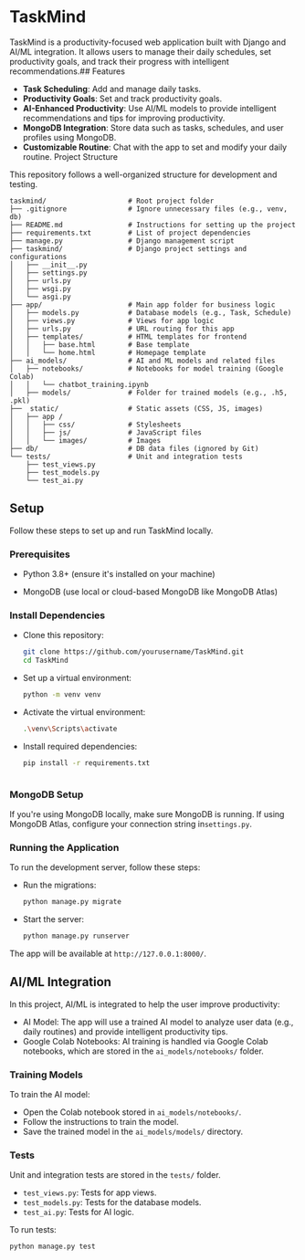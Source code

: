 # TaskMind

TaskMind is a productivity-focused web application built with Django and AI/ML integration. It allows users to manage their daily schedules, set productivity goals, and track their progress with intelligent recommendations.## Features

- **Task Scheduling**: Add and manage daily tasks.
- **Productivity Goals**: Set and track productivity goals.
- **AI-Enhanced Productivity**: Use AI/ML models to provide intelligent recommendations and tips for improving productivity.
- **MongoDB Integration**: Store data such as tasks, schedules, and user profiles using MongoDB.
- **Customizable Routine**: Chat with the app to set and modify your daily routine.
Project Structure

This repository follows a well-organized structure for development and testing.

```plaintext
taskmind/                    # Root project folder
├── .gitignore               # Ignore unnecessary files (e.g., venv, db)
├── README.md                # Instructions for setting up the project
├── requirements.txt         # List of project dependencies
├── manage.py                # Django management script
├── taskmind/                # Django project settings and configurations
│   ├── __init__.py
│   ├── settings.py
│   ├── urls.py
│   ├── wsgi.py
│   └── asgi.py
├── app/                     # Main app folder for business logic
│   ├── models.py            # Database models (e.g., Task, Schedule)
│   ├── views.py             # Views for app logic
│   ├── urls.py              # URL routing for this app
│   ├── templates/           # HTML templates for frontend
│   │   ├── base.html        # Base template
│   │   └── home.html        # Homepage template
├── ai_models/               # AI and ML models and related files
│   ├── notebooks/           # Notebooks for model training (Google Colab)
│   │   └── chatbot_training.ipynb
│   ├── models/              # Folder for trained models (e.g., .h5, .pkl)
├──  static/                 # Static assets (CSS, JS, images)
│   ├── app /              
│   │   ├── css/             # Stylesheets
│   │   ├── js/              # JavaScript files
│   │   └── images/          # Images
├── db/                      # DB data files (ignored by Git)
└── tests/                   # Unit and integration tests
    ├── test_views.py
    ├── test_models.py
    └── test_ai.py
```

## Setup

Follow these steps to set up and run TaskMind locally.

### Prerequisites

- Python 3.8+ (ensure it's installed on your machine)

- MongoDB (use local or cloud-based MongoDB like MongoDB Atlas)

### Install Dependencies

- Clone this repository:

    ```bash
    git clone https://github.com/yourusername/TaskMind.git
    cd TaskMind
    
- Set up a virtual environment:

    ```bash
    python -m venv venv

- Activate the virtual environment:

    ```bash
    .\venv\Scripts\activate

- Install required dependencies:

    ```bash
    pip install -r requirements.txt



### MongoDB Setup

If you're using MongoDB locally, make sure MongoDB is running. If using MongoDB Atlas, configure your connection string in`settings.py`.

### Running the Application

To run the development server, follow these steps:

- Run the migrations:

   ```bash
   python manage.py migrate

- Start the server:

   ```bash
   python manage.py runserver


The app will be available at `http://127.0.0.1:8000/`.

## AI/ML Integration

In this project, AI/ML is integrated to help the user improve productivity:

- AI Model: The app will use a trained AI model to analyze user data (e.g., daily routines) and provide intelligent productivity tips.
- Google Colab Notebooks: AI training is handled via Google Colab notebooks, which are stored in the `ai_models/notebooks/` folder.

### Training Models

To train the AI model:

- Open the Colab notebook stored in `ai_models/notebooks/`.
- Follow the instructions to train the model.
- Save the trained model in the `ai_models/models/` directory.

### Tests

Unit and integration tests are stored in the `tests/` folder.

- `test_views.py`: Tests for app views.
- `test_models.py`: Tests for the database models.
- `test_ai.py`: Tests for AI logic.

To run tests:

```bash
python manage.py test
